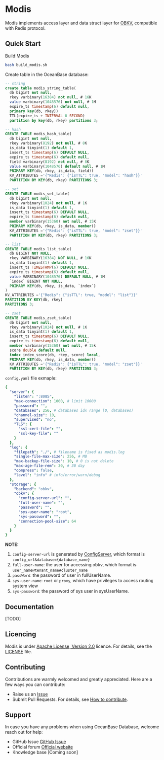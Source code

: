 # Modis
Modis implements access layer and data struct layer for [OBKV](https://github.com/oceanbase/obkv-table-client-go), compatible with Redis protocol.


## Quick Start
Build Modis
``` bash
bash build_modis.sh
```

Create table in the OceanBase database:

``` sql
-- string
create table modis_string_table(
  db bigint not null,
  rkey varbinary(16384) not null, # 16K
  value varbinary(1048576) not null, # 1M
  expire_ts timestamp(6) default null,
  primary key(db, rkey)) 
  TTL(expire_ts + INTERVAL 0 SECOND) 
  partition by key(db, rkey) partitions 3;

-- hash
CREATE TABLE modis_hash_table(
  db bigint not null,
  rkey varbinary(8192) not null, # 8K
  is_data tinyint(1) default 1,
  insert_ts timestamp(6) DEFAULT NULL,
  expire_ts timestamp(6) default null,
  field varbinary(8192) not null, # 8K
  value varbinary(1048576) default null, # 1M
  PRIMARY KEY(db, rkey, is_data, field))
  KV_ATTRIBUTES ='{"Redis": {"isTTL": true, "model": "hash"}}'
  PARTITION BY KEY(db, rkey) PARTITIONS 3;

-- set
CREATE TABLE modis_set_table(
  db bigint not null,
  rkey varbinary(1024) not null, # 1K
  is_data tinyint(1) default 1,
  insert_ts timestamp(6) DEFAULT NULL,
  expire_ts timestamp(6) default null,
  member varbinary(15360) not null, # 15K
  PRIMARY KEY(db, rkey, is_data, member))
  KV_ATTRIBUTES ='{"Redis": {"isTTL": true, "model": "zset"}}'
  PARTITION BY KEY(db, rkey) PARTITIONS 3;

-- list
CREATE TABLE modis_list_table(
  db BIGINT NOT NULL,
  rkey VARBINARY(16384) NOT NULL, # 16K
  is_data tinyint(1) default 1,
  insert_ts TIMESTAMP(6) DEFAULT NULL, 
  expire_ts timestamp(6) default null,
  value VARBINARY(1048576) DEFAULT NULL, # 1M
  `index` BIGINT NOT NULL,             
  PRIMARY KEY(db, rkey, is_data, `index`)
)
KV_ATTRIBUTES ='{"Redis": {"isTTL": true, "model": "list"}}'
PARTITION BY KEY(db, rkey)            
PARTITIONS 3;

-- zset
CREATE TABLE modis_zset_table(
  db bigint not null,
  rkey varbinary(1024) not null, # 1K 
  is_data tinyint(1) default 1,
  insert_ts timestamp(6) DEFAULT NULL,
  expire_ts timestamp(6) default null,
  member varbinary(15360) not null, # 15k
  score double default null,
  index index_score(db, rkey, score) local,
  PRIMARY KEY(db, rkey, is_data, member))
  KV_ATTRIBUTES ='{"Redis": {"isTTL": true, "model": "zset"}}'
  PARTITION BY KEY(db, rkey) PARTITIONS 3;
```

`config.yaml` file exmaple:
``` yaml
{
  "server": {
    "listen": ":8085",
    "max-connection": 1000, # limit 10000
    "password": "",
    "databases": 256, # databases idx range [0, databases)
    "channel-size": 10,
    "supervised": "no",
    "TLS": {
      "ssl-cert-file": "",
      "ssl-key-file": ""
    }
  },
  "log": {
    "filepath": "./", # filename is fixed as modis.log
    "single-file-max-size": 256, # MB
    "max-backup-file-size": 10, # 0 is not delete
    "max-age-file-rem": 30, # 30 day
    "compress": false,
    "level": "info" # info/error/warn/debug
  },
  "storage": {
    "backend": "obkv",
    "obkv": {
      "config-server-url": "",
      "full-user-name": "",
      "password": "",
      "sys-user-name": "root",
      "sys-password": "",
      "connection-pool-size": 64
    }
  }
}
```

**NOTE:**
1. `config-server-url` is generated by [ConfigServer](https://ask.oceanbase.com/t/topic/35601923), which format is `config_url&database={database_name}`
2. `full-user-name`: the user for accessing obkv, which format is `user_name@tenant_name#cluster_name`
3. `passWord`: the password of user in fullUserName.
4. `sys-user-name`: `root` or `proxy`, which have privileges to access routing system view
5. `sys-password`: the password of sys user in sysUserName.

## Documentation
[TODO]

## Licencing

Modis is under [Apache License, Version 2.0](http://www.apache.org/licenses/LICENSE-2.0) licence. For details, see the [LICENSE](LICENSE) file.

## Contributing

Contributions are warmly welcomed and greatly appreciated. Here are a few ways you can contribute:

- Raise us an [Issue](https://github.com/oceanbase/modis/issues)
- Submit Pull Requests. For details, see [How to contribute](CONTRIBUTING.md).

## Support

In case you have any problems when using OceanBase Database, welcome reach out for help:

- GitHub Issue [GitHub Issue](https://github.com/oceanbase/modis/issues)
- Official forum [Official website](https://open.oceanbase.com)
- Knowledge base [Coming soon]

